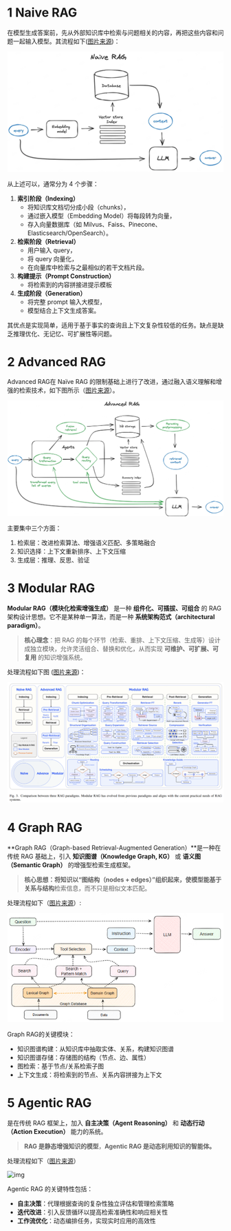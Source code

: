 # 1 Naive RAG

在模型生成答案前，先从外部知识库中检索与问题相关的内容，再把这些内容和问题一起输入模型。其流程如下([图片来源](https://miro.medium.com/v2/resize:fit:4800/format:webp/0*Ko_ihY8ecAukf2g1.png))：

<img src=".\assets\image-20251024160037738.png" alt="image-20251024160037738" style="zoom:80%;" />

从上述可以，通常分为 4 个步骤：

1. **索引阶段（Indexing）**
   - 将知识库文档切分成小段（chunks），
   - 通过嵌入模型（Embedding Model）将每段转为向量，
   - 存入向量数据库（如 Milvus、Faiss、Pinecone、Elasticsearch/OpenSearch）。
2. **检索阶段（Retrieval）**
   - 用户输入 query，
   - 将 query 向量化，
   - 在向量库中检索与之最相似的若干文档片段。
3. **构建提示（Prompt Construction）**
   - 将检索到的内容拼接进提示模板
4. **生成阶段（Generation）**
   - 将完整 prompt 输入大模型，
   - 模型结合上下文生成答案。

其优点是实现简单，适用于基于事实的查询且上下文复杂性较低的任务。缺点是缺乏推理优化、无记忆、可扩展性等问题。

# 2 Advanced RAG

Advanced RAG在 Naïve RAG 的限制基础上进行了改进，通过融入语义理解和增强的检索技术，如下图所示（[图片来源](https://miro.medium.com/v2/resize:fit:2000/format:webp/0*Gr_JqzdpHu7enWG9.png)）。

![image-20251024161914572](./assets/image-20251024161914572.png)

主要集中三个方面：

1. 检索层：改进检索算法、增强语义匹配、多策略融合
2. 知识选择：上下文重新排序、上下文压缩
3. 生成层：推理、反思、验证

# 3 Modular RAG

**Modular RAG（模块化检索增强生成）** 是一种 **组件化、可插拔、可组合** 的 RAG 架构设计思想。它不是某种单一算法，而是一种 **系统架构范式（architectural paradigm）**。

> **核心理念**：把 RAG 的每个环节（检索、重排、上下文压缩、生成等）设计成独立模块，允许灵活组合、替换和优化，从而实现 **可维护、可扩展、可复用** 的知识增强系统。

处理流程如下图 ([图片来源](https://arxiv.org/pdf/2407.21059))：

![image-20251024163034943](./assets/image-20251024163034943.png)

# 4 Graph RAG

**Graph RAG（Graph-based Retrieval-Augmented Generation）**是一种在传统 RAG 基础上，引入 **知识图谱（Knowledge Graph, KG）** 或 **语义图（Semantic Graph）** 的增强型检索生成框架。

> **核心思想：**将知识以“图结构（nodes + edges）”组织起来，使模型能基于**关系与结构**检索信息，而不只是相似文本匹配。

处理流程如下（[图片来源](https://graphrag.com/concepts/intro-to-graphrag/)）:

![image-20251024164935372](./assets/image-20251024164935372.png)

Graph RAG的关键模块：

- 知识图谱构建：从知识库中抽取实体、关系，构建知识图谱
- 知识图谱存储：存储图的结构（节点、边、属性）
- 图检索：基于节点/关系检索子图
- 上下文生成：将检索到的节点、关系内容拼接为上下文



# 5 Agentic RAG

是在传统 RAG 框架上，加入 **自主决策（Agent Reasoning）** 和 **动态行动（Action Execution）** 能力的系统。

>  **RAG 是静态增强知识的模型**，**Agentic RAG 是动态利用知识的智能体。**

处理流程如下（[图片来源](https://substackcdn.com/image/fetch/f_auto,q_auto:good,fl_progressive:steep/https%3A%2F%2Fsubstack-post-media.s3.amazonaws.com%2Fpublic%2Fimages%2F65bf97c3-6f3d-4fd8-810a-b335f8795239_1160x796.gif)）

![img](./assets/https%3A%2F%2Fsubstack-post-media.s3.amazonaws.com%2Fpublic%2Fimages%2F65bf97c3-6f3d-4fd8-810a-b335f8795239_1160x796.gif)

Agentic RAG 的关键特性包括：

- **自主决策**：代理根据查询的复杂性独立评估和管理检索策略
- **迭代改进**：引入反馈循环以提高检索准确性和响应相关性
- **工作流优化**：动态编排任务，实现实时应用的高效性

